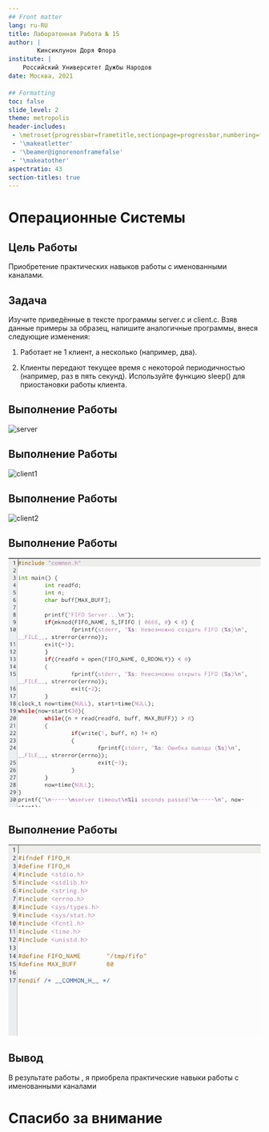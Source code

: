```yaml
---
## Front matter
lang: ru-RU
title: Лаборатонная Работа № 15 
author: |
        Кинсиклунон Доря Флора
institute: |
	Российский Университет Дужбы Народов
date: Москва, 2021

## Formatting
toc: false
slide_level: 2
theme: metropolis
header-includes: 
 - \metroset{progressbar=frametitle,sectionpage=progressbar,numbering=fraction}
 - '\makeatletter'
 - '\beamer@ignorenonframefalse'
 - '\makeatother'
aspectratio: 43
section-titles: true
---
```


# Операционные Системы

## Цель Работы

Приобретение практических навыков работы с именованными каналами.

## Задача

Изучите приведённые в тексте программы server.c и client.c. Взяв данные
примеры за образец, напишите аналогичные программы, внеся следующие изменения:

1. Работает не 1 клиент, а несколько (например, два).

2. Клиенты передают текущее время с некоторой периодичностью (например, раз
в пять секунд). Используйте функцию sleep() для приостановки работы клиента.

## Выполнение Работы

![server](15.5.jpg)

## Выполнение Работы

![client1](15.6.jpg)

## Выполнение Работы

![client2](15.6.jpg)

## Выполнение Работы

![вывод](15.1.jpg)

## Выполнение Работы

![вывод](15.2.jpg)

## Вывод

В результате работы , я приобрелa практические навыки работы с именованными каналами


# Спасибо за внимание


